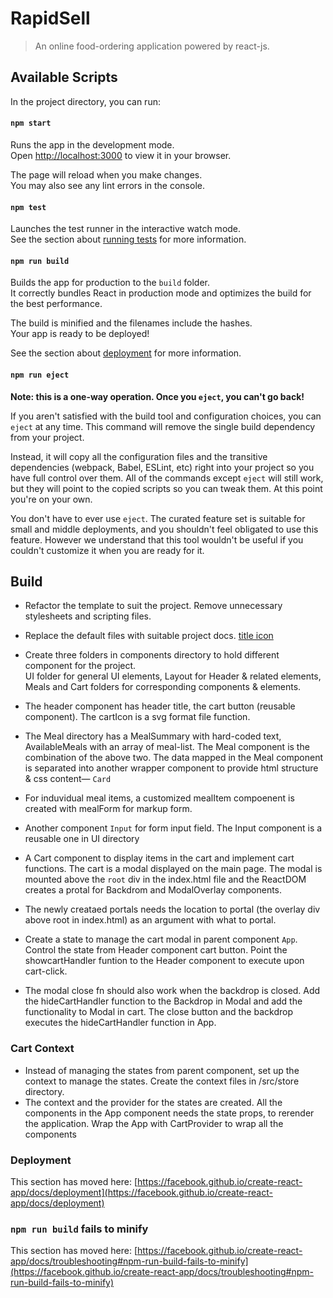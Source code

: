 # RapidSell

> An online food-ordering application powered by react-js.

## Available Scripts

In the project directory, you can run:

#### `npm start`

Runs the app in the development mode.\
Open [http://localhost:3000](http://localhost:3000) to view it in your browser.

The page will reload when you make changes.\
You may also see any lint errors in the console.

#### `npm test`

Launches the test runner in the interactive watch mode.\
See the section about [running tests](https://facebook.github.io/create-react-app/docs/running-tests) for more information.

#### `npm run build`

Builds the app for production to the `build` folder.\
It correctly bundles React in production mode and optimizes the build for the best performance.

The build is minified and the filenames include the hashes.\
Your app is ready to be deployed!

See the section about [deployment](https://facebook.github.io/create-react-app/docs/deployment) for more information.

#### `npm run eject`

**Note: this is a one-way operation. Once you `eject`, you can't go back!**

If you aren't satisfied with the build tool and configuration choices, you can `eject` at any time. This command will remove the single build dependency from your project.

Instead, it will copy all the configuration files and the transitive dependencies (webpack, Babel, ESLint, etc) right into your project so you have full control over them. All of the commands except `eject` will still work, but they will point to the copied scripts so you can tweak them. At this point you're on your own.

You don't have to ever use `eject`. The curated feature set is suitable for small and middle deployments, and you shouldn't feel obligated to use this feature. However we understand that this tool wouldn't be useful if you couldn't customize it when you are ready for it.

## Build

- Refactor the template to suit the project. Remove unnecessary stylesheets and scripting files.
- Replace the default files with suitable project docs. [title icon](https://www.favicon.cc/?action=icon&file_id=951529)

- Create three folders in components directory to hold different component for the project.\
  UI folder for general UI elements, Layout for Header & related elements, Meals and Cart folders for corresponding components & elements.

- The header component has header title, the cart button (reusable component). The cartIcon is a svg format file function.

- The Meal directory has a MealSummary with hard-coded text, AvailableMeals with an array of meal-list. The Meal component is the combination of the above two. The data mapped in the Meal component is separated into another wrapper component to provide html structure & css content— `Card`

- For induvidual meal items, a customized mealItem compoenent is created with mealForm for markup form.
- Another component `Input` for form input field. The Input component is a reusable one in UI directory

- A Cart component to display items in the cart and implement cart functions. The cart is a modal displayed on the main page. The modal is mounted above the `root` div in the index.html file and the ReactDOM creates a protal for Backdrom and ModalOverlay components.
- The newly creataed portals needs the location to portal (the overlay div above root in index.html) as an argument with what to portal.

- Create a state to manage the cart modal in parent component `App`. Control the state from Header component cart button. Point the showcartHandler funtion to the Header component to execute upon cart-click.
- The modal close fn should also work when the backdrop is closed. Add the hideCartHandler function to the Backdrop in Modal and add the functionality to Modal in cart. The close button and the backdrop executes the hideCartHandler function in App.

### Cart Context

- Instead of managing the states from parent component, set up the context to manage the states. Create the context files in /src/store directory.
- The context and the provider for the states are created. All the components in the App component needs the state props, to rerender the application. Wrap the App with CartProvider to wrap all the components

### Deployment

This section has moved here: [https://facebook.github.io/create-react-app/docs/deployment](https://facebook.github.io/create-react-app/docs/deployment)

### `npm run build` fails to minify

This section has moved here: [https://facebook.github.io/create-react-app/docs/troubleshooting#npm-run-build-fails-to-minify](https://facebook.github.io/create-react-app/docs/troubleshooting#npm-run-build-fails-to-minify)
